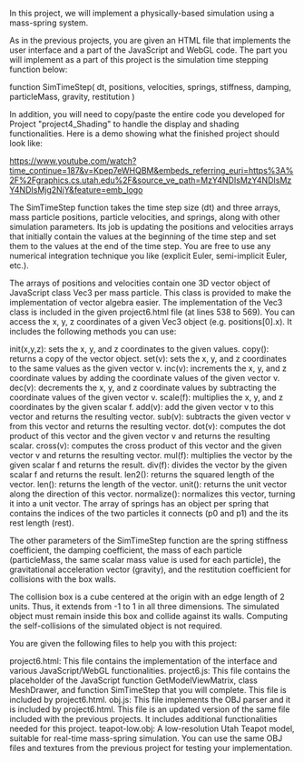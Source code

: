 In this project, we will implement a physically-based simulation using a mass-spring system.

As in the previous projects, you are given an HTML file that implements the user interface and a part of the JavaScript and WebGL code. The part you will implement as a part of this project is the simulation time stepping function below:

function SimTimeStep( dt, positions, velocities, springs, stiffness, damping, particleMass, gravity, restitution )

In addition, you will need to copy/paste the entire code you developed for Project "project4_Shading" to handle the display and shading functionalities. Here is a demo showing what the finished project should look like:

https://www.youtube.com/watch?time_continue=187&v=Kpep7eWHQBM&embeds_referring_euri=https%3A%2F%2Fgraphics.cs.utah.edu%2F&source_ve_path=MzY4NDIsMzY4NDIsMzY4NDIsMjg2NjY&feature=emb_logo

The SimTimeStep function takes the time step size (dt) and three arrays, mass particle positions, particle velocities, and springs, along with other simulation parameters. Its job is updating the positions and velocities arrays that initially contain the values at the beginning of the time step and set them to the values at the end of the time step. You are free to use any numerical integration technique you like (explicit Euler, semi-implicit Euler, etc.).

The arrays of positions and velocities contain one 3D vector object of JavaScript class Vec3 per mass particle. This class is provided to make the implementation of vector algebra easier. The implementation of the Vec3 class is included in the given project6.html file (at lines 538 to 569). You can access the x, y, z coordinates of a given Vec3 object (e.g. positions[0].x). It includes the following methods you can use:

init(x,y,z): sets the x, y, and z coordinates to the given values.
copy(): returns a copy of the vector object.
set(v): sets the x, y, and z coordinates to the same values as the given vector v.
inc(v): increments the x, y, and z coordinate values by adding the coordinate values of the given vector v.
dec(v): decrements the x, y, and z coordinate values by subtracting the coordinate values of the given vector v.
scale(f): multiplies the x, y, and z coordinates by the given scalar f.
add(v): add the given vector v to this vector and returns the resulting vector.
sub(v): subtracts the given vector v from this vector and returns the resulting vector.
dot(v): computes the dot product of this vector and the given vector v and returns the resulting scalar.
cross(v): computes the cross product of this vector and the given vector v and returns the resulting vector.
mul(f): multiplies the vector by the given scalar f and returns the result.
div(f): divides the vector by the given scalar f and returns the result.
len2(): returns the squared length of the vector.
len(): returns the length of the vector.
unit(): returns the unit vector along the direction of this vector.
normalize(): normalizes this vector, turning it into a unit vector.
The array of springs has an object per spring that contains the indices of the two particles it connects (p0 and p1) and the its rest length (rest).

The other parameters of the SimTimeStep function are the spring stiffness coefficient, the damping coefficient, the mass of each particle (particleMass, the same scalar mass value is used for each particle), the gravitational acceleration vector (gravity), and the restitution coefficient for collisions with the box walls.

The collision box is a cube centered at the origin with an edge length of 2 units. Thus, it extends from -1 to 1 in all three dimensions. The simulated object must remain inside this box and collide against its walls. Computing the self-collisions of the simulated object is not required.

You are given the following files to help you with this project:

project6.html: This file contains the implementation of the interface and various JavaScript/WebGL functionalities.
project6.js: This file contains the placeholder of the JavaScript function GetModelViewMatrix, class MeshDrawer, and function SimTimeStep that you will complete. This file is included by project6.html.
obj.js: This file implements the OBJ parser and it is included by project6.html. This file is an updated version of the same file included with the previous projects. It includes additional functionalities needed for this project.
teapot-low.obj: A low-resolution Utah Teapot model, suitable for real-time mass-spring simulation.
You can use the same OBJ files and textures from the previous project for testing your implementation.
